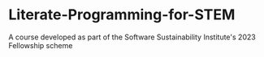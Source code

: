 # Literate-Programming-for-STEM
A course developed as part of the Software Sustainability Institute's 2023 Fellowship scheme
